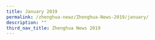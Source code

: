 ```yaml
---
title: January 2019
permalink: /zhenghua-newz/Zhenghua-News-2019/january/
description: ""
third_nav_title: Zhenghua News 2019
---
```

